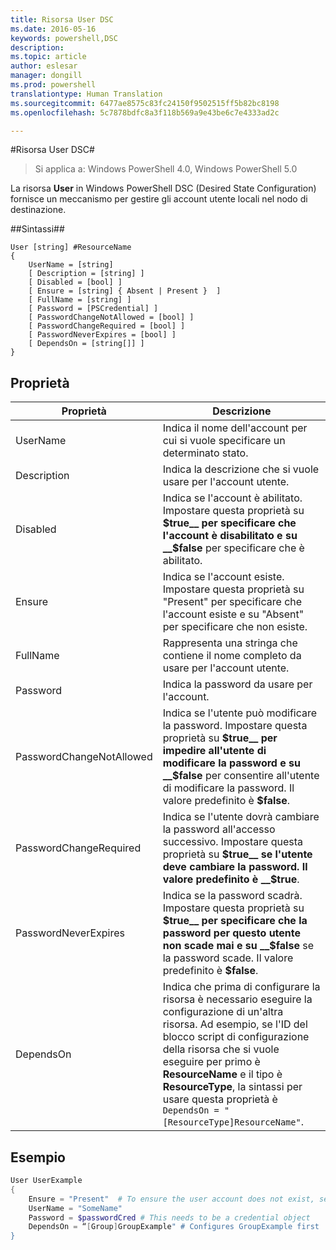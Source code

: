```yaml
---
title: Risorsa User DSC
ms.date: 2016-05-16
keywords: powershell,DSC
description: 
ms.topic: article
author: eslesar
manager: dongill
ms.prod: powershell
translationtype: Human Translation
ms.sourcegitcommit: 6477ae8575c83fc24150f9502515ff5b82bc8198
ms.openlocfilehash: 5c7878bdfc8a3f118b569a9e43be6c7e4333ad2c

---
```


#Risorsa User DSC#

 
>Si applica a: Windows PowerShell 4.0, Windows PowerShell 5.0


La risorsa __User__ in Windows PowerShell DSC (Desired State Configuration) fornisce un meccanismo per gestire gli account utente locali nel nodo di destinazione.


##Sintassi##

```
User [string] #ResourceName
{
    UserName = [string]
    [ Description = [string] ]
    [ Disabled = [bool] ]
    [ Ensure = [string] { Absent | Present }  ]
    [ FullName = [string] ]
    [ Password = [PSCredential] ]
    [ PasswordChangeNotAllowed = [bool] ]
    [ PasswordChangeRequired = [bool] ]
    [ PasswordNeverExpires = [bool] ]
    [ DependsOn = [string[]] ]
}
```

## Proprietà
|  Proprietà  |  Descrizione   | 
|---|---| 
| UserName| Indica il nome dell'account per cui si vuole specificare un determinato stato.| 
| Description| Indica la descrizione che si vuole usare per l'account utente.| 
| Disabled| Indica se l'account è abilitato. Impostare questa proprietà su __$true__ per specificare che l'account è disabilitato e su __$false__ per specificare che è abilitato.| 
| Ensure| Indica se l'account esiste. Impostare questa proprietà su "Present" per specificare che l'account esiste e su "Absent" per specificare che non esiste.| 
| FullName| Rappresenta una stringa che contiene il nome completo da usare per l'account utente.| 
| Password| Indica la password da usare per l'account. | 
| PasswordChangeNotAllowed| Indica se l'utente può modificare la password. Impostare questa proprietà su __$true__ per impedire all'utente di modificare la password e su __$false__ per consentire all'utente di modificare la password. Il valore predefinito è __$false__.| 
| PasswordChangeRequired| Indica se l'utente dovrà cambiare la password all'accesso successivo. Impostare questa proprietà su __$true__ se l'utente deve cambiare la password. Il valore predefinito è __$true__.| 
| PasswordNeverExpires| Indica se la password scadrà. Impostare questa proprietà su __$true__ per specificare che la password per questo utente non scade mai e su __$false__ se la password scade. Il valore predefinito è __$false__.| 
| DependsOn | Indica che prima di configurare la risorsa è necessario eseguire la configurazione di un'altra risorsa. Ad esempio, se l'ID del blocco script di configurazione della risorsa che si vuole eseguire per primo è __ResourceName__ e il tipo è __ResourceType__, la sintassi per usare questa proprietà è `DependsOn = "[ResourceType]ResourceName"`.| 

## Esempio

```powershell
User UserExample
{
    Ensure = "Present"  # To ensure the user account does not exist, set Ensure to "Absent"
    UserName = "SomeName"
    Password = $passwordCred # This needs to be a credential object
    DependsOn = “[Group]GroupExample" # Configures GroupExample first
}
```




<!--HONumber=Jun16_HO4-->



